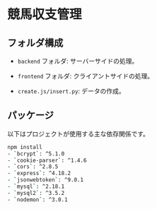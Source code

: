 # 競馬収支管理

## フォルダ構成

- `backend` フォルダ: サーバーサイドの処理。

- `frontend` フォルダ: クライアントサイドの処理。

- `create.js/insert.py`: データの作成。

## パッケージ

以下はプロジェクトが使用する主な依存関係です。
```bash
npm install
- `bcrypt`: ^5.1.0
- `cookie-parser`: ^1.4.6
- `cors`: ^2.8.5
- `express`: ^4.18.2
- `jsonwebtoken`: ^9.0.1
- `mysql`: ^2.18.1
- `mysql2`: ^3.5.2
- `nodemon`: ^3.0.1
